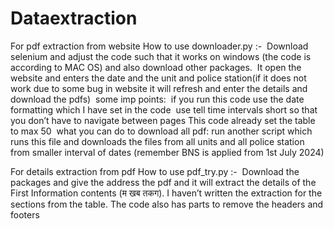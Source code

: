 # Dataextraction

For pdf extraction from website 
How to use downloader.py :-  Download selenium and adjust the code such that it works on windows (the code is according to MAC OS) and also download other packages.  It open the website and enters the date and the unit and police station(if it does not work due to some bug in website it will refresh and enter the details and download the pdfs)  some imp points:  if you run this code use the date formatting which I have set in the code  use tell time intervals short so that you don’t have to navigate between pages
This code already set the table to max 50
 what you can do to download all pdf: run another script which runs this file and downloads the files from all units and all police station from smaller interval of dates (remember BNS is applied from 1st July 2024)


For details extraction from pdf
How to use pdf_try.py :-  Download the packages and give the address the pdf and it will extract the details of the First Information contents (म खब तकग). I haven’t written the extraction for the sections from the table. The code also has parts to remove the headers and footers



